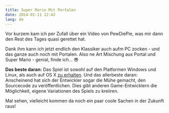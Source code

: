 ```yaml
---
title: Super Mario Mit Portalen
date: 2014-01-11 12:43
lang: de
---
```


Vor kurzem kam ich per Zufall über ein Video von PewDiePie, was mir dann den Rest des Tages quasi gerettet hat.

Dank ihm kann ich jetzt endlich den Klassiker auch aufm PC zocken - und das ganze auch noch mit Portalen. Also ne Art Mischung aus Portal und Super Mario - genial, finde ich... 😎

**Das beste daran:** Das Spiel ist sowohl auf den Platformen Windows und Linux, als auch auf OS X [zu erhalten][1]. Und das allerbeste daran: Anscheinend hat sich der Entwickler sogar die Mühe gemacht, den Sourcecode zu veröffentlichen. Dies gibt anderen Game-Entwicklern die Möglichkeit, eigene Variationen des Spiels zu kreiiren.

Mal sehen, vielleicht kommen da noch ein paar coole Sachen in der Zukunft raus!

[1]: http://stabyourself.net/mari0/
